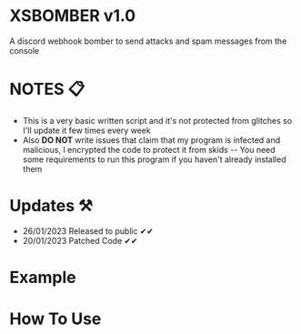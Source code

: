 # XSBOMBER v1.0

A discord webhook bomber to send attacks and spam messages from the console

# NOTES 📋
- This is a very basic written script and it's not protected from glitches so I'll update it few times every week
- Also **DO NOT** write issues that claim that my program is infected and malicious, I encrypted the code to protect it from skids
-- You need some requirements to run this program if you haven't already installed them

# Updates ⚒
- 26/01/2023 Released to public ✔✔
- 20/01/2023 Patched Code ✔✔

# Example



# How To Use 
